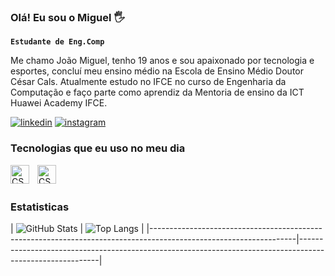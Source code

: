 
### Olá! Eu sou o Miguel 🖐️
**`Estudante de Eng.Comp`**

Me chamo João Miguel, tenho 19 anos e sou apaixonado por tecnologia e esportes, concluí meu ensino médio na Escola de Ensino Médio Doutor César Cals. Atualmente estudo no IFCE no curso de Engenharia da Computação e faço parte como aprendiz da Mentoria de ensino da ICT Huawei Academy IFCE.

[![linkedin](https://img.shields.io/badge/LinkedIn-0077B5?style=for-the-badge&logo=linkedin&logoColor=white)](www.linkedin.com/in/joão-miguel-nascimento-monteiro-23353a21a)
[![instagram](https://img.shields.io/badge/Instagram-E4405F?style=for-the-badge&logo=instagram&logoColor=white)]([www.linkedin.com/in/joão-miguel-nascimento-monteiro-23353a21a](https://www.instagram.com/joaomiguel_33/))



### Tecnologias que eu uso no meu dia


<img 
align="left"
alt="CSS"
title="CSS"
width="30px"
style="padding-right: 10px;"
src="https://cdn.jsdelivr.net/gh/devicons/devicon@latest/icons/python/python-original.svg" />

<img 
align="left"
alt="CSS"
title="CSS"
width="30px"
style="padding-right: 10px;"
src="https://cdn.jsdelivr.net/gh/devicons/devicon@latest/icons/c/c-original.svg" />

<br/>
<br/>

### Estatisticas

| ![GitHub Stats](https://github-readme-stats.vercel.app/api?username=JoaoMiguel33&show_icons=true&theme=tokyonight&include_all_commits=true&locale=pt-br) 
| ![Top Langs](https://github-readme-stats.vercel.app/api/top-langs/?username=JoaoMiguel33&theme=tokyonight&layout=compact&custom_title=Tecnologias&langs_count=9) |
|------------------------------------------------------------------------------------------------------------------|----------------------------------------------------------------------------------------------------------|

